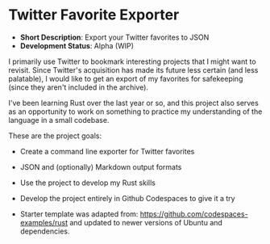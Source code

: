 # Twitter Favorite Exporter

- **Short Description**: Export your Twitter favorites to JSON
- **Development Status**: Alpha (WIP)

I primarily use Twitter to bookmark interesting projects that I might want to revisit. Since Twitter's acquisition has made its future less certain (and less palatable), I would like to get an export of my favorites for safekeeping (since they aren't included in the archive).

I've been learning Rust over the last year or so, and this project also serves as an opportunity to work on something to practice my understanding of the language in a small codebase.

These are the project goals:

- Create a command line exporter for Twitter favorites
- JSON and (optionally) Markdown output formats
- Use the project to develop my Rust skills
- Develop the project entirely in Github Codespaces to give it a try

- Starter template was adapted from: https://github.com/codespaces-examples/rust and updated to newer versions of Ubuntu and dependencies.

